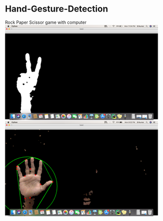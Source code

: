 # Hand-Gesture-Detection

Rock Paper Scissor game with computer
![alt text](ss2.png)
![alt text](ss1.png)
